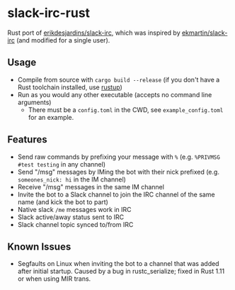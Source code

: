 # slack-irc-rust

Rust port of [erikdesjardins/slack-irc](https://github.com/erikdesjardins/slack-irc), which was inspired by [ekmartin/slack-irc](https://github.com/ekmartin/slack-irc) (and modified for a single user).

## Usage

- Compile from source with `cargo build --release` (if you don't have a Rust toolchain installed, use [rustup](https://github.com/rust-lang-nursery/rustup.rs))
- Run as you would any other executable (accepts no command line arguments)
  - There must be a `config.toml` in the CWD, see `example_config.toml` for an example.

## Features

- Send raw commands by prefixing your message with `%` (e.g. `%PRIVMSG #test testing` in any channel)
- Send "/msg" messages by IMing the bot with their nick prefixed (e.g. `someones_nick: hi` in the IM channel)
- Receive "/msg" messages in the same IM channel
- Invite the bot to a Slack channel to join the IRC channel of the same name (and kick the bot to part)
- Native slack `/me` messages work in IRC
- Slack active/away status sent to IRC
- Slack channel topic synced to/from IRC

## Known Issues

- Segfaults on Linux when inviting the bot to a channel that was added after initial startup. Caused by a bug in rustc_serialize; fixed in Rust 1.11 or when using MIR trans.
